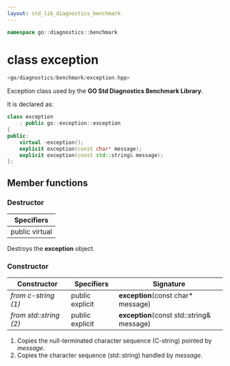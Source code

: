 ```yaml
---
layout: std_lib_diagnostics_benchmark
---
```


```c++
namespace go::diagnostics::benchmark
```

# class exception

```c++
<go/diagnostics/benchmark/exception.hpp>
```

Exception class used by the **GO Std Diagnostics Benchmark Library**.

It is declared as:

```c++
class exception
    : public go::exception::exception
{
public:
    virtual ~exception();
    explicit exception(const char* message);
    explicit exception(const std::string& message);
};
```

## Member functions

### Destructor

Specifiers |
-|
public virtual |

Destroys the **exception** object.

### Constructor

Constructor | Specifiers | Signature
-|-|-
*from c-string (1)* | public explicit | **exception**(const char\* message)
*from std\::string (2)* | public explicit | **exception**(const std\::string& message)

1. Copies the null-terminated character sequence (C-string) pointed by *message*.
2. Copies the character sequence (std\::string) handled by *message*.
